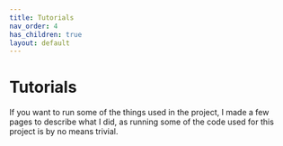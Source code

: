 ```yaml
---
title: Tutorials
nav_order: 4
has_children: true
layout: default
---
```


# Tutorials

If you want to run some of the things used in the project,
I made a few pages to describe what I did, as running some of the code used for
this project is by no means trivial.
